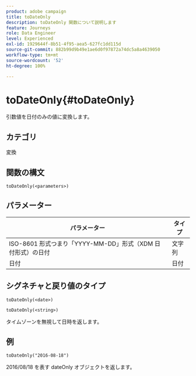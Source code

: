 ```yaml
---
product: adobe campaign
title: toDateOnly
description: toDateOnly 関数について説明します
feature: Journeys
role: Data Engineer
level: Experienced
exl-id: 1929644f-8b51-4f95-aea5-627fc1dd115d
source-git-commit: 882b99d9b49e1ae6d0f97872a74dc5a8a4639050
workflow-type: tm+mt
source-wordcount: '52'
ht-degree: 100%

---
```


# toDateOnly{#toDateOnly}

引数値を日付のみの値に変換します。

## カテゴリ

変換

## 関数の構文

`toDateOnly(<parameters>)`

## パラメーター

| パラメーター | タイプ |
|-----------|------------------|
| ISO-8601 形式つまり「YYYY-MM-DD」形式（XDM 日付形式）の日付 | 文字列 |
| 日付 | 日付 |

## シグネチャと戻り値のタイプ

`toDateOnly(<date>)`

`toDateOnly(<string>)`

タイムゾーンを無視して日時を返します。

## 例

`toDateOnly("2016-08-18")`

2016/08/18 を表す dateOnly オブジェクトを返します。

